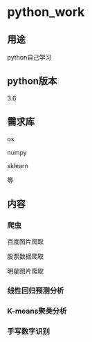 # python_work

## 用途
python自己学习

## python版本
3.6

## 需求库

os

numpy

sklearn

等

## 内容

### 爬虫

百度图片爬取

股票数据爬取

明星图片爬取


### 线性回归预测分析

### K-means聚类分析

### 手写数字识别

